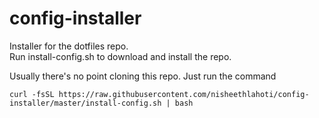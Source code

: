 # config-installer
Installer for the dotfiles repo.  
Run install-config.sh to download and install the repo.

Usually there's no point cloning this repo. Just run the command
```
curl -fsSL https://raw.githubusercontent.com/nisheethlahoti/config-installer/master/install-config.sh | bash
```
